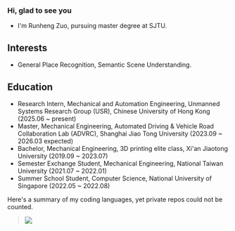 ### Hi, glad to see you 

- I'm Runheng Zuo, pursuing master degree at SJTU. 

##  Interests 
- General Place Recognition, Semantic Scene Understanding.

##  Education
- Research Intern, Mechanical and Automation Engineering, Unmanned Systems Research Group (USR), Chinese University of Hong Kong (2025.06 ~ present)
- Master, Mechanical Engineering, Automated Driving & Vehicle Road Collaboration Lab (ADVRC), Shanghai Jiao Tong University (2023.09 ~ 2026.03 expected)
- Bachelor, Mechanical Engineering, 3D printing elite class, Xi'an Jiaotong University (2019.09 ~ 2023.07)
- Semester Exchange Student, Mechanical Engineering, National Taiwan University (2021.07 ~ 2022.01)
- Summer School Student, Computer Science, National University of Singapore (2022.05 ~ 2022.08)

Here's a summary of my coding languages, yet private repos could not be counted.

> <a href="https://github.com/runjtu"><img align='center' src="https://readme-stats.clckblog.space/api/top-langs/?username=runjtu&theme=vue&layout=compact"></a>
